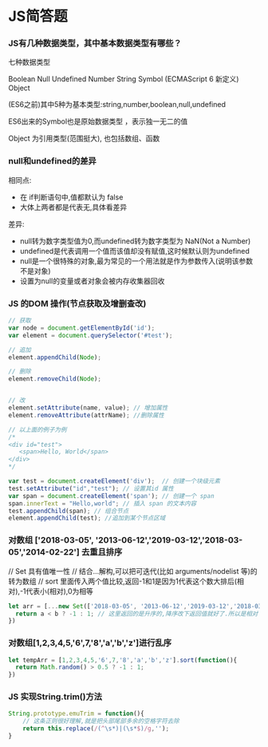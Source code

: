 # JS简答题

### JS有几种数据类型，其中基本数据类型有哪些？
七种数据类型

Boolean
Null
Undefined
Number
String
Symbol (ECMAScript 6 新定义)
Object

(ES6之前)其中5种为基本类型:string,number,boolean,null,undefined

ES6出来的Symbol也是原始数据类型 ，表示独一无二的值

Object 为引用类型(范围挺大), 也包括数组、函数

### null和undefined的差异
相同点:

* 在 if判断语句中,值都默认为 false
* 大体上两者都是代表无,具体看差异

差异:

* null转为数字类型值为0,而undefined转为数字类型为 NaN(Not a Number)
* undefined是代表调用一个值而该值却没有赋值,这时候默认则为undefined
* null是一个很特殊的对象,最为常见的一个用法就是作为参数传入(说明该参数不是对象)
* 设置为null的变量或者对象会被内存收集器回收

### JS 的DOM 操作(节点获取及增删查改)
```js
// 获取
var node = document.getElementById('id');
var element = document.querySelector('#test');

// 追加
element.appendChild(Node);

// 删除
element.removeChild(Node);


// 改
element.setAttribute(name, value); // 增加属性
element.removeAttribute(attrName); //删除属性

// 以上面的例子为例
/*
<div id="test">
   <span>Hello, World</span>
</div>
*/

var test = document.createElement('div');  // 创建一个块级元素
test.setAttribute("id","test"); // 设置其id 属性
var span = document.createElement('span'); // 创建一个 span
span.innerText = "Hello,world"; // 插入 span 的文本内容
test.appendChild(span); // 组合节点
element.appendChild(test); //追加到某个节点区域
```
### 对数组 ['2018-03-05', '2013-06-12','2019-03-12','2018-03-05','2014-02-22'] 去重且排序
// Set 具有值唯一性
// 结合...解构,可以把可迭代(比如 arguments/nodelist 等)的转为数组
// sort 里面传入两个值比较,返回-1和1是因为1代表这个数大排后(相对),-1代表小(相对),0为相等

```js
let arr = [...new Set(['2018-03-05', '2013-06-12','2019-03-12','2018-03-05','2014-02-22'])].sort(function(a,b){
  return a < b ? -1 : 1; // 这里返回的是升序的,降序改下返回值就好了.所以是相对
})
```

### 对数组[1,2,3,4,5,'6',7,'8','a','b','z']进行乱序
```js
let tempArr = [1,2,3,4,5,'6',7,'8','a','b','z'].sort(function(){
  return Math.random() > 0.5 ? -1 : 1;
})
```

### JS 实现String.trim()方法
```js
String.prototype.emuTrim = function(){
    // 这条正则很好理解,就是把头部尾部多余的空格字符去除
    return this.replace(/(^\s*)|(\s*$)/g,'');
}
```
